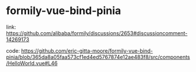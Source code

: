# formily-vue-bind-pinia

link: https://github.com/alibaba/formily/discussions/2653#discussioncomment-14269173

code: https://github.com/eric-gitta-moore/formily-vue-bind-pinia/blob/365da8a05faa573cf1ed4ed5767874e12ae483f8/src/components/HelloWorld.vue#L46
